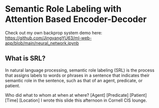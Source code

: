 # Semantic Role Labeling with Attention Based Encoder-Decoder
Check out my own backprop system demo here: https://github.com/JingyangYU63/ml-web-app/blob/main/neural_network.ipynb

## What is SRL?

In natural language processing, semantic role labeling (SRL) is the process that assigns labels to words or phrases in a sentence that indicates their semantic role in the sentence, such as that of an agent, predicate, or patient.

Who did what to whom at when at where?
[Agent] [Predicate] [Patient] [Time] [Location]
I wrote this slide this afternoon in Cornell CIS lounge.
